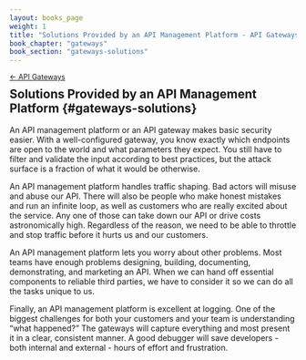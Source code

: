 ```yaml
---
layout: books_page
weight: 1
title: "Solutions Provided by an API Management Platform - API Gateways"
book_chapter: "gateways"
book_section: "gateways-solutions"
---
```


<div style="font-size: 0.9em; margin-bottom: -20px;"><a href="../">&larr; API Gateways</a></div>

## Solutions Provided by an API Management Platform {#gateways-solutions}

An API management platform or an API gateway makes basic security easier. With a well-configured gateway, you know exactly which endpoints are open to the world and what parameters they expect. You still have to filter and validate the input according to best practices, but the attack surface is a fraction of what it would be otherwise.

An API management platform handles traffic shaping. Bad actors will misuse and abuse our API. There will also be people who make honest mistakes and run an infinite loop, as well as customers who are really excited about the service. Any one of those can take down our API or drive costs astronomically high. Regardless of the reason, we need to be able to throttle and stop traffic before it hurts us and our customers.

An API management platform lets you worry about other problems. Most teams have enough problems designing, building, documenting, demonstrating, and marketing an API. When we can hand off essential components to reliable third parties, we have to consider it so we can do all the tasks unique to us.

Finally, an API management platform is excellent at logging. One of the biggest challenges for both your customers and your team is understanding “what happened?” The gateways will capture everything and most present it in a clear, consistent manner. A good debugger will save developers - both internal and external - hours of effort and frustration.

<div class="break-before"></div>
